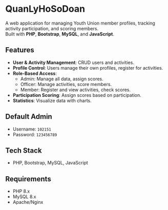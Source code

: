 # QuanLyHoSoDoan

A web application for managing Youth Union member profiles, tracking activity participation, and scoring members.  
Built with **PHP**, **Bootstrap**, **MySQL**, and **JavaScript**.

## Features
- **User & Activity Management**: CRUD users and activities.
- **Profile Control**: Users manage their own profiles, register for activities.
- **Role-Based Access**:
  - Admin: Manage all data, assign scores.
  - Officer: Manage activities, score members.
  - Member: Register and view activities, check scores.
- **Participation Scoring**: Assign scores based on participation.
- **Statistics**: Visualize data with charts.

## Default Admin
- Username: `102151`
- Password: `123456789`

## Tech Stack
- PHP, Bootstrap, MySQL, JavaScript

## Requirements
- PHP 8.x
- MySQL 8.x
- Apache/Nginx
